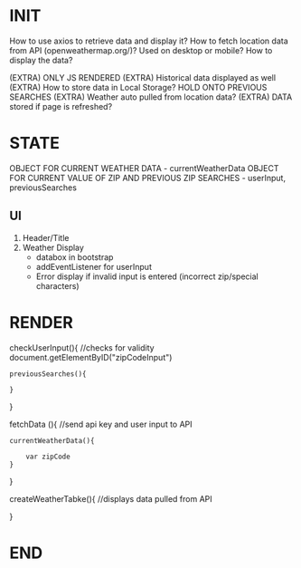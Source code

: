 # INIT
How to use axios to retrieve data and display it? How to fetch location data from API (openweathermap.org/)?
Used on desktop or mobile?
How to display the data?

(EXTRA) ONLY JS RENDERED
(EXTRA) Historical data displayed as well
(EXTRA) How to store data in Local Storage? HOLD ONTO PREVIOUS SEARCHES
(EXTRA) Weather auto pulled from location data?
(EXTRA) DATA stored if page is refreshed?

# STATE
OBJECT FOR CURRENT WEATHER DATA - currentWeatherData
OBJECT FOR CURRENT VALUE OF ZIP AND PREVIOUS ZIP SEARCHES - userInput, previousSearches
## UI
1. Header/Title
2. Weather Display
    - databox in bootstrap
    - addEventListener for userInput
    - Error display if invalid input is entered (incorrect zip/special characters)

# RENDER

checkUserInput(){      //checks for validity
    document.getElementByID("zipCodeInput")

    previousSearches(){
        
    }
}

fetchData (){    //send api key and user input to API

    currentWeatherData(){

        var zipCode
    }
}

createWeatherTabke(){         //displays data pulled from API
    

}

# END

